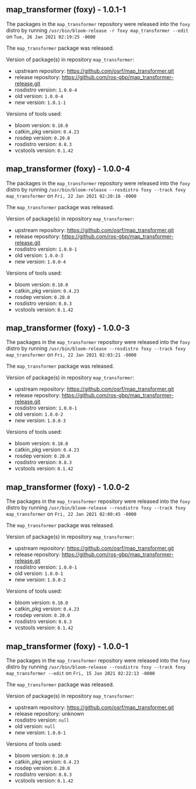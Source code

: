 ## map_transformer (foxy) - 1.0.1-1

The packages in the `map_transformer` repository were released into the `foxy` distro by running `/usr/bin/bloom-release -r foxy map_transformer --edit` on `Tue, 26 Jan 2021 02:19:25 -0000`

The `map_transformer` package was released.

Version of package(s) in repository `map_transformer`:

- upstream repository: https://github.com/osrf/map_transformer.git
- release repository: https://github.com/ros-gbp/map_transformer-release.git
- rosdistro version: `1.0.0-4`
- old version: `1.0.0-4`
- new version: `1.0.1-1`

Versions of tools used:

- bloom version: `0.10.0`
- catkin_pkg version: `0.4.23`
- rosdep version: `0.20.0`
- rosdistro version: `0.8.3`
- vcstools version: `0.1.42`


## map_transformer (foxy) - 1.0.0-4

The packages in the `map_transformer` repository were released into the `foxy` distro by running `/usr/bin/bloom-release --rosdistro foxy --track foxy map_transformer` on `Fri, 22 Jan 2021 02:20:16 -0000`

The `map_transformer` package was released.

Version of package(s) in repository `map_transformer`:

- upstream repository: https://github.com/osrf/map_transformer.git
- release repository: https://github.com/ros-gbp/map_transformer-release.git
- rosdistro version: `1.0.0-1`
- old version: `1.0.0-3`
- new version: `1.0.0-4`

Versions of tools used:

- bloom version: `0.10.0`
- catkin_pkg version: `0.4.23`
- rosdep version: `0.20.0`
- rosdistro version: `0.8.3`
- vcstools version: `0.1.42`


## map_transformer (foxy) - 1.0.0-3

The packages in the `map_transformer` repository were released into the `foxy` distro by running `/usr/bin/bloom-release --rosdistro foxy --track foxy map_transformer` on `Fri, 22 Jan 2021 02:03:21 -0000`

The `map_transformer` package was released.

Version of package(s) in repository `map_transformer`:

- upstream repository: https://github.com/osrf/map_transformer.git
- release repository: https://github.com/ros-gbp/map_transformer-release.git
- rosdistro version: `1.0.0-1`
- old version: `1.0.0-2`
- new version: `1.0.0-3`

Versions of tools used:

- bloom version: `0.10.0`
- catkin_pkg version: `0.4.23`
- rosdep version: `0.20.0`
- rosdistro version: `0.8.3`
- vcstools version: `0.1.42`


## map_transformer (foxy) - 1.0.0-2

The packages in the `map_transformer` repository were released into the `foxy` distro by running `/usr/bin/bloom-release --rosdistro foxy --track foxy map_transformer` on `Fri, 22 Jan 2021 02:00:45 -0000`

The `map_transformer` package was released.

Version of package(s) in repository `map_transformer`:

- upstream repository: https://github.com/osrf/map_transformer.git
- release repository: https://github.com/ros-gbp/map_transformer-release.git
- rosdistro version: `1.0.0-1`
- old version: `1.0.0-1`
- new version: `1.0.0-2`

Versions of tools used:

- bloom version: `0.10.0`
- catkin_pkg version: `0.4.23`
- rosdep version: `0.20.0`
- rosdistro version: `0.8.3`
- vcstools version: `0.1.42`


## map_transformer (foxy) - 1.0.0-1

The packages in the `map_transformer` repository were released into the `foxy` distro by running `/usr/bin/bloom-release --rosdistro foxy --track foxy map_transformer --edit` on `Fri, 15 Jan 2021 02:22:13 -0000`

The `map_transformer` package was released.

Version of package(s) in repository `map_transformer`:

- upstream repository: https://github.com/osrf/map_transformer.git
- release repository: unknown
- rosdistro version: `null`
- old version: `null`
- new version: `1.0.0-1`

Versions of tools used:

- bloom version: `0.10.0`
- catkin_pkg version: `0.4.23`
- rosdep version: `0.20.0`
- rosdistro version: `0.8.3`
- vcstools version: `0.1.42`


